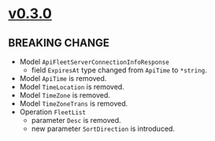 # [v0.3.0]

## BREAKING CHANGE

- Model `ApiFleetServerConnectionInfoResponse`
    - field `ExpiresAt` type changed from `ApiTime` to `*string`.
- Model `ApiTime` is removed.
- Model `TimeLocation` is removed.
- Model `TimeZone` is removed.
- Model `TimeZoneTrans` is removed.
- Operation `FleetList`
    - parameter `Desc` is removed.
    - new parameter `SortDirection` is introduced.

[v0.3.0]: https://github.com/AccelByte/accelbyte-go-modular-sdk/compare/ams-sdk/v0.2.0..ams-sdk/v0.3.0
